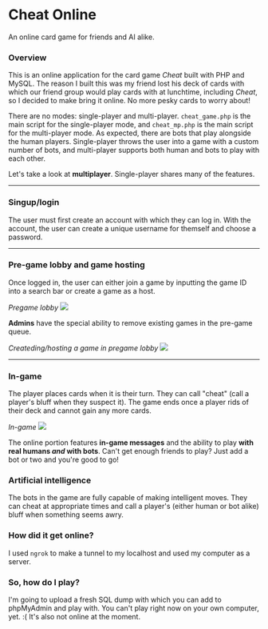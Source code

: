 # Cheat Online
An online card game for friends and AI alike.

### Overview
This is an online application for the card game _Cheat_ built with PHP and MySQL. The reason I built this was my friend lost his deck of cards with which our friend group would play cards with at lunchtime, including _Cheat_, so I decided to make bring it online. No more pesky cards to worry about!

There are no modes: single-player and multi-player. `cheat_game.php` is the main script for the single-player mode, and `cheat_mp.php` is the main script for the multi-player mode. As expected, there are bots that play alongside the human players. Single-player throws the user into a game with a custom number of bots, and multi-player supports both human and bots to play with each other.

Let's take a look at **multiplayer**. Single-player shares many of the features.

---

### Singup/login
The user must first create an account with which they can log in. With the account, the user can create a unique username for themself and choose a password.

---

### Pre-game lobby and game hosting
Once logged in, the user can either join a game by inputting the game ID into a search bar or create a game as a host.

_Pregame lobby_
<img src="https://i.imgur.com/n15tl0I.png" />

**Admins** have the special ability to remove existing games in the pre-game queue.

_Createding/hosting a game in pregame lobby_
<img src="https://i.imgur.com/OvUFvvJ.png" />

---

### In-game
The player places cards when it is their turn. They can call "cheat" (call a player's bluff when they suspect it). The game ends once a player rids of their deck and cannot gain any more cards.

_In-game_
<img src="https://i.imgur.com/0b3fIdP.png" />

The online portion features **in-game messages** and the ability to play **with real humans _and_ with bots**. Can't get enough friends to play? Just add a bot or two and you're good to go!

### Artificial intelligence
The bots in the game are fully capable of making intelligent moves. They can cheat at appropriate times and call a player's (either human or bot alike) bluff when something seems awry.

### How did it get online?
I used `ngrok` to make a tunnel to my localhost and used my computer as a server.

### So, how do I play?
I'm going to upload a fresh SQL dump with which you can add to phpMyAdmin and play with. You can't play right now on your own computer, yet. :( It's also not online at the moment.
